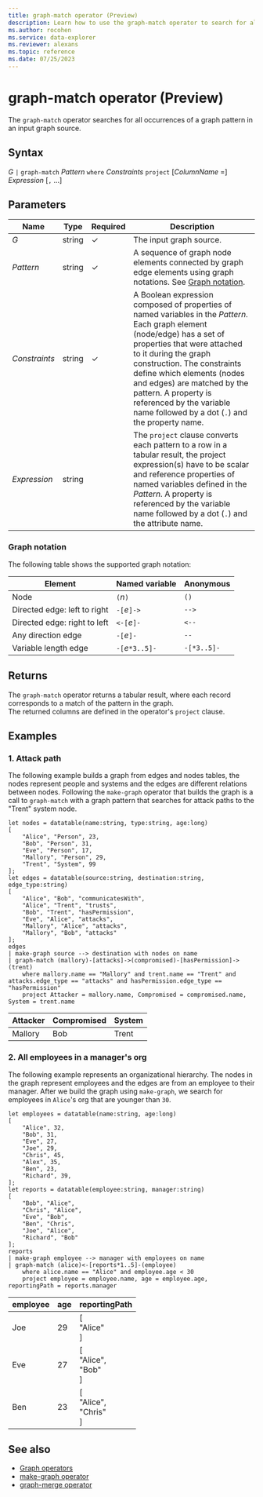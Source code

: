 ```yaml
---
title: graph-match operator (Preview)
description: Learn how to use the graph-match operator to search for all occurrences of a graph pattern in a graph.
ms.author: rocohen
ms.service: data-explorer
ms.reviewer: alexans
ms.topic: reference
ms.date: 07/25/2023
---
```

# graph-match operator (Preview)

The `graph-match` operator searches for all occurrences of a graph pattern in an input graph source.

## Syntax

*G* `|` `graph-match` *Pattern* `where` *Constraints* `project` [*ColumnName* =] *Expression* [`,` ...]

## Parameters

| Name | Type | Required | Description |
|--|--|--|--|
| *G* | string | &check; | The input graph source. |
| *Pattern* | string | &check; | A sequence of graph node elements connected by graph edge elements using graph notations. See [Graph notation](#graph-notation). |
| *Constraints* | string | &check; | A Boolean expression composed of properties of named variables in the *Pattern*. Each graph element (node/edge) has a set of properties that were attached to it during the graph construction. The constraints define which elements (nodes and edges) are matched by the pattern. A property is referenced by the variable name followed by a dot (`.`) and the property name. |
| *Expression* | string |  | The `project` clause converts each pattern to a row in a tabular result, the project expression(s) have to be scalar and reference properties of named variables defined in the *Pattern*. A property is referenced by the variable name followed by a dot (`.`) and the attribute name. |

### Graph notation

The following table shows the supported graph notation:
  
|Element|Named variable|Anonymous|
|---|---|---|
|Node|`(`*n*`)`|`()`|
|Directed edge: left to right|`-[`*e*`]->`|`-->`|
|Directed edge: right to left|`<-[`*e*`]-`|`<--`|
|Any direction edge|`-[`*e*`]-`|`--`|
|Variable length edge|`-[`*e*`*3..5]-`|`-[*3..5]-`|

## Returns

The `graph-match` operator returns a tabular result, where each record corresponds to a match of the pattern in the graph.  
The returned columns are defined in the operator's `project` clause.

## Examples

### 1. Attack path

The following example builds a graph from edges and nodes tables, the nodes represent people and systems and the edges are different relations between nodes. Following the `make-graph` operator that builds the graph is a call to `graph-match` with a graph pattern that searches for attack paths to the "Trent" system node. 

```kusto
let nodes = datatable(name:string, type:string, age:long) 
[ 
	"Alice", "Person", 23,  
	"Bob", "Person", 31,  
	"Eve", "Person", 17,  
	"Mallory", "Person", 29,  
	"Trent", "System", 99 
]; 
let edges = datatable(source:string, destination:string, edge_type:string) 
[ 
	"Alice", "Bob", "communicatesWith",  
	"Alice", "Trent", "trusts",  
	"Bob", "Trent", "hasPermission",  
	"Eve", "Alice", "attacks",  
	"Mallory", "Alice", "attacks",  
	"Mallory", "Bob", "attacks"  
]; 
edges 
| make-graph source --> destination with nodes on name 
| graph-match (mallory)-[attacks]->(compromised)-[hasPermission]->(trent) 
	where mallory.name == "Mallory" and trent.name == "Trent" and attacks.edge_type == "attacks" and hasPermission.edge_type == "hasPermission" 
	project Attacker = mallory.name, Compromised = compromised.name, System = trent.name
```

|Attacker|Compromised|System|
|---|---|---|
|Mallory|Bob|Trent|

### 2. All employees in a manager's org

The following example represents an organizational hierarchy. The nodes in the graph represent employees and the edges are from an employee to their manager. After we build the graph using `make-graph`, we search for employees in `Alice`'s org that are younger than `30`.

```kusto
let employees = datatable(name:string, age:long) 
[ 
	"Alice", 32,  
	"Bob", 31,  
	"Eve", 27,  
	"Joe", 29,  
	"Chris", 45, 
	"Alex", 35,
	"Ben", 23,
	"Richard", 39,
]; 
let reports = datatable(employee:string, manager:string) 
[ 
	"Bob", "Alice",  
	"Chris", "Alice",  
	"Eve", "Bob",
	"Ben", "Chris",
	"Joe", "Alice", 
	"Richard", "Bob"
]; 
reports 
| make-graph employee --> manager with employees on name 
| graph-match (alice)<-[reports*1..5]-(employee)
	where alice.name == "Alice" and employee.age < 30
	project employee = employee.name, age = employee.age, reportingPath = reports.manager
```

|employee|age|reportingPath|
|---|---|---|
|Joe|29|[<br>  "Alice"<br>]|
|Eve|27|[<br>  "Alice",<br>  "Bob"<br>]|
|Ben|23|[<br>  "Alice",<br>  "Chris"<br>]|

## See also

* [Graph operators](graph-operators.md)
* [make-graph operator](make-graph-operator.md)
* [graph-merge operator](graph-merge-operator.md)
